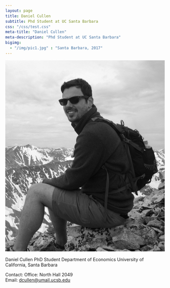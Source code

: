 ```yaml
---
layout: page
title: Daniel Cullen
subtitle: Phd Student at UC Santa Barbara
css: "/css/test.css"
meta-title: "Daniel Cullen"
meta-description: "Phd Student at UC Santa Barbara"
bigimg:
  - "/img/pic1.jpg" : "Santa Barbara, 2017"
---
```


<div id="col">
<p>
<img src= "img/dcullen2.jpg" />
</p>

<p>
Daniel Cullen
PhD Student   
Department of Economics  
University of California, Santa Barbara

Contact: 
Office: North Hall 2049  
Email: dcullen@umail.ucsb.edu
</p>
</div>

